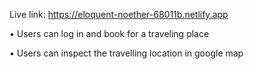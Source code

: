 Live link: https://eloquent-noether-68011b.netlify.app

• Users can log in and book for a traveling place

• Users can inspect the travelling location in google map
